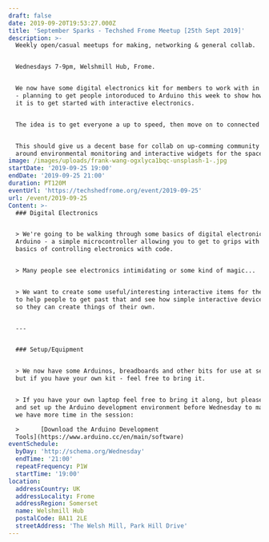 ```yaml
---
draft: false
date: 2019-09-20T19:53:27.000Z
title: 'September Sparks - Techshed Frome Meetup [25th Sept 2019]'
description: >-
  Weekly open/casual meetups for making, networking & general collab.


  Wednesdays 7-9pm, Welshmill Hub, Frome.


  We now have some digital electronics kit for members to work with in the space
  - planning to get people intoroduced to Arduino this week to show how simple
  it is to get started with interactive electronics.        


  The idea is to get everyone a up to speed, then move on to connected devices. 


  This should give us a decent base for collab on up-comming community projects
  around environmental monitoring and interactive widgets for the space.
image: /images/uploads/frank-wang-ogxlyca1bqc-unsplash-1-.jpg
startDate: '2019-09-25 19:00'
endDate: '2019-09-25 21:00'
duration: PT120M
eventUrl: 'https://techshedfrome.org/event/2019-09-25'
url: /event/2019-09-25
Content: >-
  ### Digital Electronics


  > We're going to be walking through some basics of digital electronics using
  Arduino - a simple microcontroller allowing you to get to grips with the
  basics of controlling electronics with code.


  > Many people see electronics intimidating or some kind of magic...


  > We want to create some useful/interesting interactive items for the Techshed
  to help people to get past that and see how simple interactive devices can be,
  so they can create things of their own.


  --- 


  ### Setup/Equipment


  > We now have some Arduinos, breadboards and other bits for use at sessions,
  but if you have your own kit - feel free to bring it.


  > If you have your own laptop feel free to bring it along, but please go ahead
  and set up the Arduino development environment before Wednesday to makes sure
  we have more time in the session:

  >      [Download the Arduino Development
  Tools](https://www.arduino.cc/en/main/software)
eventSchedule:
  byDay: 'http://schema.org/Wednesday'
  endTime: '21:00'
  repeatFrequency: P1W
  startTime: '19:00'
location:
  addressCountry: UK
  addressLocality: Frome
  addressRegion: Somerset
  name: Welshmill Hub
  postalCode: BA11 2LE
  streetAddress: 'The Welsh Mill, Park Hill Drive'
---
```


